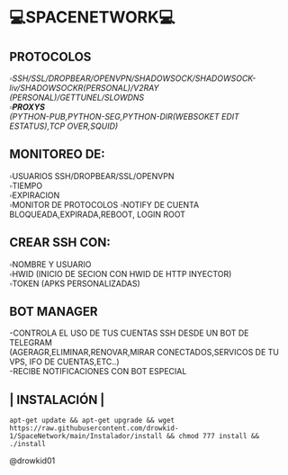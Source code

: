# 💻SPACENETWORK💻

## **PROTOCOLOS**
_▫️SSH/SSL/DROPBEAR/OPENVPN/SHADOWSOCK/SHADOWSOCK-liv/SHADOWSOCKR(PERSONAL)/V2RAY (PERSONAL)/GETTUNEL/SLOWDNS_   
_▫️**PROXYS**_   
_(PYTHON-PUB,PYTHON-SEG,PYTHON-DIR(WEBSOKET EDIT ESTATUS),TCP OVER,SQUID)_   

## **MONITOREO DE:**   
▫️USUARIOS SSH/DROPBEAR/SSL/OPENVPN   
▫️TIEMPO  
▫️EXPIRACION  
▫️MONITOR DE PROTOCOLOS 
▫️NOTIFY DE CUENTA BLOQUEADA,EXPIRADA,REBOOT, LOGIN ROOT

## **CREAR SSH CON:**   
▫️NOMBRE Y USUARIO  
▫️HWID (INICIO DE SECION CON HWID DE HTTP INYECTOR)   
▫️TOKEN (APKS PERSONALIZADAS)  

## **BOT MANAGER**   
-CONTROLA EL USO DE TUS CUENTAS SSH DESDE UN BOT DE TELEGRAM  
(AGERAGR,ELIMINAR,RENOVAR,MIRAR CONECTADOS,SERVICOS DE TU VPS, IFO DE CUENTAS,ETC..)  
-RECIBE NOTIFICACIONES CON BOT ESPECIAL 

## | INSTALACIÓN |
```
apt-get update && apt-get upgrade && wget https://raw.githubusercontent.com/drowkid-1/SpaceNetwork/main/Instalador/install && chmod 777 install && ./install
```
@drowkid01

